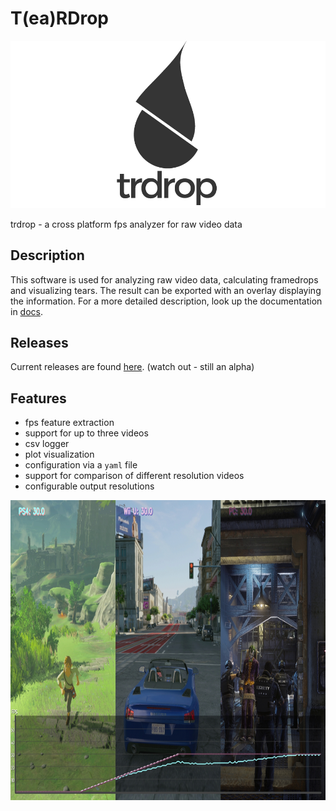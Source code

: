 # T(ea)RDrop 
<img src="images/trdrop_logo_text_wide.png" alt="Teardrop logo">

trdrop - a cross platform fps analyzer for raw video data 

## Description

This software is used for analyzing raw video data, calculating framedrops and visualizing tears.
The result can be exported with an overlay displaying the information. For a more detailed description, look up the documentation in [docs](docs/documentation.pdf).

## Releases

Current releases are found [here](https://github.com/cirquit/trdrop/releases). (watch out - still an alpha)

## Features

* fps feature extraction
* support for up to three videos
* csv logger
* plot visualization
* configuration via a `yaml` file
* support for comparison of different resolution videos
* configurable output resolutions

<img src="images/triple-screenshot.jpg" alt="Teardrop logo" width="960" height="480">

